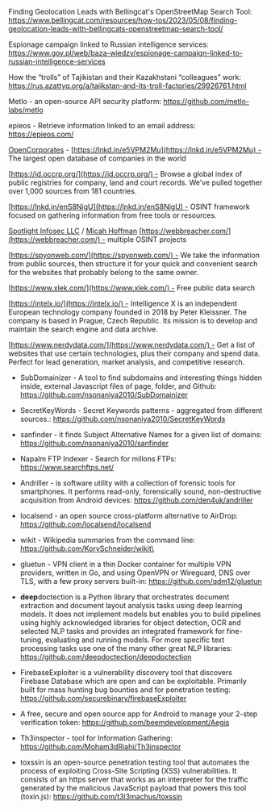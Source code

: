 
Finding Geolocation Leads with Bellingcat's OpenStreetMap Search Tool: https://www.bellingcat.com/resources/how-tos/2023/05/08/finding-geolocation-leads-with-bellingcats-openstreetmap-search-tool/


Espionage campaign linked to Russian intelligence services: https://www.gov.pl/web/baza-wiedzy/espionage-campaign-linked-to-russian-intelligence-services


How the “trolls” of Tajikistan and their Kazakhstani “colleagues” work: https://rus.azattyq.org/a/tajikstan-and-its-troll-factories/29926761.html


Metlo - an open-source API security platform: https://github.com/metlo-labs/metlo


epieos - Retrieve information linked to an email address: https://epieos.com/


[OpenCorporates](https://www.linkedin.com/company/opencorporates/) - [https://lnkd.in/e5VPM2Mu](https://lnkd.in/e5VPM2Mu) - The largest open database of companies in the world  
  
[https://id.occrp.org/](https://id.occrp.org/) - Browse a global index of public registries for company, land and court records. We've pulled together over 1,000 sources from 181 countries.  
  
[https://lnkd.in/enS8NigU](https://lnkd.in/enS8NigU) - OSINT framework focused on gathering information from free tools or resources.  
  
[Spotlight Infosec LLC](https://www.linkedin.com/company/spotlight-infosec-llc/) / [Micah Hoffman](https://www.linkedin.com/in/ACoAAACv17YBho-5eWyZGAhfB60BlqVi4p5HEp4) [https://webbreacher.com/](https://webbreacher.com/) - multiple OSINT projects  
  
[https://spyonweb.com/](https://spyonweb.com/) - We take the information from public sources, then structure it for your quick and convenient search for the websites that probably belong to the same owner.  
  
[https://www.xlek.com/](https://www.xlek.com/) - Free public data search  
  
[https://intelx.io/](https://intelx.io/) - Intelligence X is an independent European technology company founded in 2018 by Peter Kleissner. The company is based in Prague, Czech Republic. Its mission is to develop and maintain the search engine and data archive.  
  
[https://www.nerdydata.com/](https://www.nerdydata.com/) - Get a list of websites that use certain technologies, plus their company and spend data.  
Perfect for lead generation, market analysis, and competitive research.


- SubDomainizer - A tool to find subdomains and interesting things hidden inside, external Javascript files of page, folder, and Github: https://github.com/nsonaniya2010/SubDomainizer

- SecretKeyWords - Secret Keywords patterns - aggregated from different sources.: https://github.com/nsonaniya2010/SecretKeyWords

- sanfinder - it finds Subject Alternative Names for a given list of domains: https://github.com/nsonaniya2010/sanfinder

- Napalm FTP Indexer - Search for millons FTPs: https://www.searchftps.net/

- Andriller - is software utility with a collection of forensic tools for smartphones. It performs read-only, forensically sound, non-destructive acquisition from Android devices: https://github.com/den4uk/andriller

- localsend - an open source cross-platform alternative to AirDrop: https://github.com/localsend/localsend

- wikit - Wikipedia summaries from the command line: https://github.com/KorySchneider/wikit\

- gluetun - VPN client in a thin Docker container for multiple VPN providers, written in Go, and using OpenVPN or Wireguard, DNS over TLS, with a few proxy servers built-in: https://github.com/qdm12/gluetun

- **deep**doctection is a Python library that orchestrates document extraction and document layout analysis tasks using deep learning models. It does not implement models but enables you to build pipelines using highly acknowledged libraries for object detection, OCR and selected NLP tasks and provides an integrated framework for fine-tuning, evaluating and running models. For more specific text processing tasks use one of the many other great NLP libraries: https://github.com/deepdoctection/deepdoctection

- FirebaseExploiter is a vulnerability discovery tool that discovers Firebase Database which are open and can be exploitable. Primarily built for mass hunting bug bounties and for penetration testing: https://github.com/securebinary/firebaseExploiter

- A free, secure and open source app for Android to manage your 2-step verification token: https://github.com/beemdevelopment/Aegis

- Th3inspector - tool for Information Gathering: https://github.com/Moham3dRiahi/Th3inspector

- toxssin is an open-source penetration testing tool that automates the process of exploiting Cross-Site Scripting (XSS) vulnerabilities. It consists of an https server that works as an interpreter for the traffic generated by the malicious JavaScript payload that powers this tool (toxin.js): https://github.com/t3l3machus/toxssin